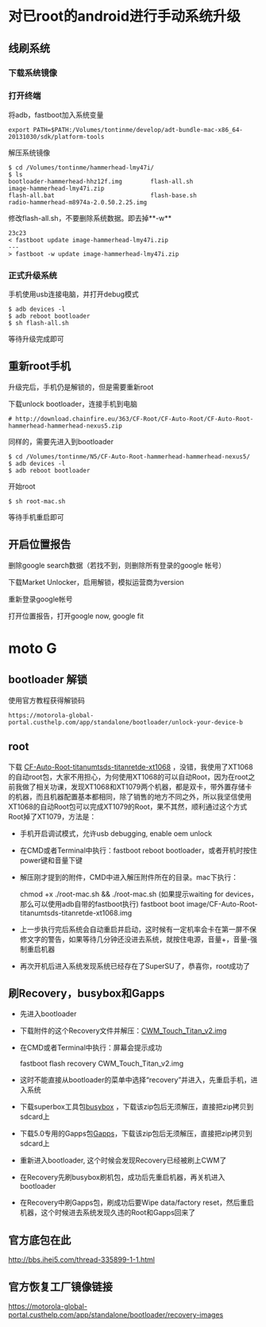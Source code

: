 # 对已root的android进行手动系统升级

## 线刷系统

### 下载系统镜像

### 打开终端

将adb，fastboot加入系统变量

    export PATH=$PATH:/Volumes/tontinme/develop/adt-bundle-mac-x86_64-20131030/sdk/platform-tools

解压系统镜像

```
$ cd /Volumes/tontinme/hammerhead-lmy47i/
$ ls
bootloader-hammerhead-hhz12f.img        flash-all.sh                            image-hammerhead-lmy47i.zip
flash-all.bat                           flash-base.sh                           radio-hammerhead-m8974a-2.0.50.2.25.img
```

修改flash-all.sh，不要删除系统数据。即去掉**-w**

```
23c23
< fastboot update image-hammerhead-lmy47i.zip
---
> fastboot -w update image-hammerhead-lmy47i.zip
```

### 正式升级系统

手机使用usb连接电脑，并打开debug模式

```
$ adb devices -l
$ adb reboot bootloader
$ sh flash-all.sh
```

等待升级完成即可

## 重新root手机

升级完后，手机仍是解锁的，但是需要重新root

下载unlock bootloader，连接手机到电脑

    # http://download.chainfire.eu/363/CF-Root/CF-Auto-Root/CF-Auto-Root-hammerhead-hammerhead-nexus5.zip

同样的，需要先进入到bootloader

    $ cd /Volumes/tontinme/N5/CF-Auto-Root-hammerhead-hammerhead-nexus5/
    $ adb devices -l
    $ adb reboot bootloader

开始root

    $ sh root-mac.sh

等待手机重启即可

## 开启位置报告

删除google search数据（若找不到，则删除所有登录的google 帐号）

下载Market Unlocker，启用解锁，模拟运营商为version

重新登录google帐号

打开位置报告，打开google now, google fit


# moto G

## bootloader 解锁

使用官方教程获得解锁码

    https://motorola-global-portal.custhelp.com/app/standalone/bootloader/unlock-your-device-b

## root

下载 [CF-Auto-Root-titanumtsds-titanretde-xt1068](http://ligux.com/wp-content/uploads/2015/02/CF-Auto-Root-titanumtsds-titanretde-xt1068.zip) ，没错，我使用了XT1068的自动root包，大家不用担心，为何使用XT1068的可以自动Root，因为在root之前我做了相关功课，发现XT1068和XT1079两个机器，都是双卡，带外置存储卡的机器，而且机器配置基本都相同，除了销售的地方不同之外，所以我坚信使用XT1068的自动Root包可以完成XT1079的Root，果不其然，顺利通过这个方式Root掉了XT1079，方法是：

- 手机开启调试模式，允许usb debugging, enable oem unlock

- 在CMD或者Terminal中执行：fastboot reboot bootloader，或者开机时按住power键和音量下键

- 解压刚才提到的附件，CMD中进入解压附件所在的目录。mac下执行：

    chmod +x ./root-mac.sh && ./root-mac.sh
    (如果提示waiting for devices，那么可以使用adb自带的fastboot执行)
    fastboot boot image/CF-Auto-Root-titanumtsds-titanretde-xt1068.img

- 上一步执行完后系统会自动重启并启动，这时候有一定机率会卡在第一屏不保修文字的警告，如果等待几分钟还没进去系统，就按住电源，音量+，音量-强制重启机器

- 再次开机后进入系统发现系统已经存在了SuperSU了，恭喜你，root成功了

## 刷Recovery，busybox和Gapps

- 先进入bootloader

- 下载附件的这个Recovery文件并解压：[CWM_Touch_Titan_v2.img](http://ligux.com/wp-content/uploads/2015/02/CWM_Touch_Titan_v2.img_.zip)

- 在CMD或者Terminal中执行：屏幕会提示成功

    fastboot flash recovery CWM_Touch_Titan_v2.img

- 这时不能直接从bootloader的菜单中选择“recovery”并进入，先重启手机，进入系统

- 下载superbox工具包[busybox](http://ligux.com/wp-content/uploads/2015/02/busybox.zip) ，下载该zip包后无须解压，直接把zip拷贝到sdcard上

- 下载5.0专用的Gapps包[Gapps](http://rom.ligux.com/gapps/gapps-lp-20141109-signed.zip)，下载该zip包后无须解压，直接把zip拷贝到sdcard上

- 重新进入bootloader, 这个时候会发现Recovery已经被刷上CWM了

- 在Recovery先刷busybox刷机包，成功后先重启机器，再关机进入bootloader

- 在Recovery中刷Gapps包，刷成功后要Wipe data/factory reset，然后重启机器，这个时候进去系统发现久违的Root和Gapps回来了

## 官方底包在此

http://bbs.ihei5.com/thread-335899-1-1.html

## 官方恢复工厂镜像链接

https://motorola-global-portal.custhelp.com/app/standalone/bootloader/recovery-images
